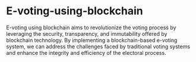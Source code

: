 # E-voting-using-blockchain
E-voting using blockchain aims to revolutionize the voting process by leveraging the security, transparency, and immutability offered by blockchain technology. By implementing a blockchain-based e-voting system, we can address the challenges faced by traditional voting systems and enhance the integrity and efficiency of the electoral process.
